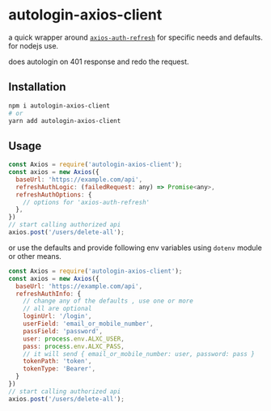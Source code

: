 # autologin-axios-client

a quick wrapper around [`axios-auth-refresh`](https://github.com/Flyrell/axios-auth-refresh) for specific needs and defaults. for nodejs use.

does autologin on 401 response and redo the request.

## Installation

```bash
npm i autologin-axios-client
# or
yarn add autologin-axios-client
```

## Usage

```js
const Axios = require('autologin-axios-client');
const axios = new Axios({
  baseUrl: 'https://example.com/api',
  refreshAuthLogic: (failedRequest: any) => Promise<any>,
  refreshAuthOptions: {
    // options for 'axios-auth-refresh'
  },
})
// start calling authorized api
axios.post('/users/delete-all');
```

or use the defaults and provide following env variables using `dotenv` module or other means.

```js
const Axios = require('autologin-axios-client');
const axios = new Axios({
  baseUrl: 'https://example.com/api',
  refreshAuthInfo: {
    // change any of the defaults , use one or more
    // all are optional
    loginUrl: '/login',
    userField: 'email_or_mobile_number',
    passField: 'password',
    user: process.env.ALXC_USER,
    pass: process.env.ALXC_PASS,
    // it will send { email_or_mobile_number: user, password: pass }
    tokenPath: 'token',
    tokenType: 'Bearer',
  }
})
// start calling authorized api
axios.post('/users/delete-all');
```
